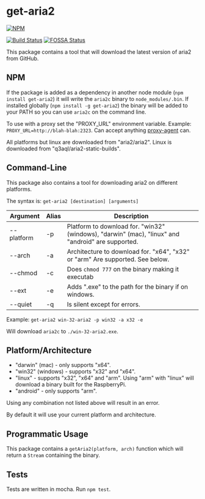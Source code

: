 # get-aria2

[![NPM](https://nodei.co/npm/get-aria2.png)](https://nodei.co/npm/get-aria2/)

[![Build Status](https://travis-ci.org/znetstar/get-aria2.svg?branch=master)](https://travis-ci.org/znetstar/get-aria2) [![FOSSA Status](https://app.fossa.io/api/projects/git%2Bgithub.com%2Fznetstar%2Fget-aria2.svg?type=shield)](https://app.fossa.io/projects/git%2Bgithub.com%2Fznetstar%2Fget-aria2?ref=badge_shield)


This package contains a tool that will download the latest version of aria2 from GitHub.

## NPM

If the package is added as a dependency in another node module (`npm install get-aria2`) it will write the `aria2c` binary to `node_modules/.bin`. If installed globally (`npm install -g get-aria2`) the binary will be added to your PATH so you can use `aria2c` on the command line.

To use with a proxy set the "PROXY_URL" environment variable. Example: `PROXY_URL=http://blah-blah:2323`. Can accept anything [proxy-agent](https://bit.ly/2Qz8vSj) can.

All platforms but linux are downloaded from "aria2/aria2".
Linux is downloaded from "q3aql/aria2-static-builds".

## Command-Line

This package also contains a tool for downloading aria2 on different platforms. 

The syntax is: `get-aria2 [destination] [arguments]`

| Argument   | Alias | Description                                                                                       |
|------------|-------|---------------------------------------------------------------------------------------------------|
| --platform | -p    | Platform to download for. "win32" (windows), "darwin" (mac), "linux" and "android" are supported. |
| --arch     | -a    | Architecture to download for. "x64", "x32" or "arm" Are supported. See below.                     |
| --chmod    | -c    | Does `chmod 777` on the binary making it executab                                                 |
| --ext      | -e    | Adds ".exe" to the path for the binary if on windows.                                             |
| --quiet    | -q    | Is silent except for errors.                                                                      |

Example: `get-aria2 win-32-aria2 -p win32 -a x32 -e`

Will download `aria2c` to `./win-32-aria2.exe`.

## Platform/Architecture

* "darwin" (mac) - only supports "x64".
* "win32" (windows) - supports "x32" and "x64".
* "linux" - supports "x32", "x64" and "arm". Using "arm" with "linux" will download a binary built for the RaspberryPi.
* "android" - only supports "arm".

Using any combination not listed above will result in an error.

By default it will use your current platform and architecture.

## Programmatic Usage

This package contains a `getAria2(platform, arch)` function which will return a `Stream` containing the binary.

## Tests

Tests are written in mocha. Run `npm test`.